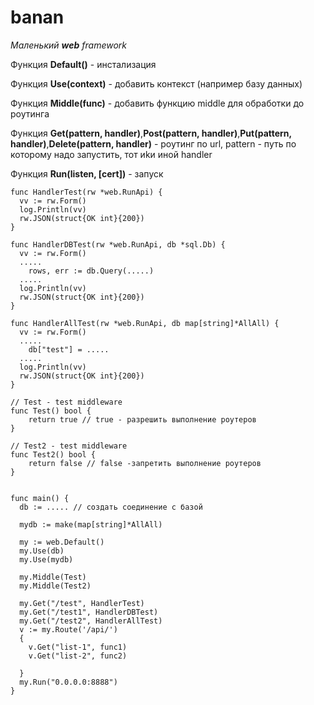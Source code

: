 # banan


*Маленький **web**  framework* 

Функция **Default()** - инстализация  

Функция **Use(context)** - добавить контекст (например базу данных)

Функция **Middle(func)** - добавить функцию middle для обработки до роутинга

Функция **Get(pattern, handler)**,**Post(pattern, handler)**,**Put(pattern, handler)**,**Delete(pattern, handler)** - роутинг по url, pattern - путь по которому надо запустить, тот иkи иной handler

Функция **Run(listen, [cert])** - запуск 

```
func HandlerTest(rw *web.RunApi) {
  vv := rw.Form()
  log.Println(vv)
  rw.JSON(struct{OK int}{200})
}

func HandlerDBTest(rw *web.RunApi, db *sql.Db) {
  vv := rw.Form()
  .....
    rows, err := db.Query(.....)
  .....
  log.Println(vv)
  rw.JSON(struct{OK int}{200})
}

func HandlerAllTest(rw *web.RunApi, db map[string]*AllAll) {
  vv := rw.Form()
  .....
    db["test"] = .....
  .....
  log.Println(vv)
  rw.JSON(struct{OK int}{200})
}

// Test - test middleware
func Test() bool {
	return true // true - разрешить выполнение роутеров
}
  
// Test2 - test middleware
func Test2() bool {
	return false // false -запретить выполнение роутеров
}


func main() {
  db := ..... // создать соединение с базой

  mydb := make(map[string]*AllAll)

  my := web.Default()
  my.Use(db)
  my.Use(mydb)

  my.Middle(Test)
  my.Middle(Test2)
  
  my.Get("/test", HandlerTest)
  my.Get("/test1", HandlerDBTest)
  my.Get("/test2", HandlerAllTest)
  v := my.Route('/api/')
  {
    v.Get("list-1", func1)
    v.Get("list-2", func2)
    
  }
  my.Run("0.0.0.0:8888")
}

```  
